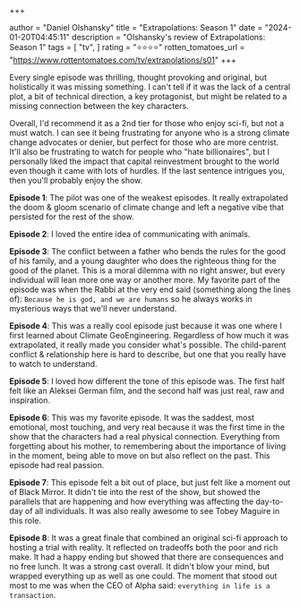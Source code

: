 +++

author = "Daniel Olshansky"
title = "Extrapolations: Season 1"
date = "2024-01-20T04:45:11"
description = "Olshansky's review of Extrapolations: Season 1"
tags = [
    "tv",
]
rating = "⭐⭐⭐⭐"
rotten_tomatoes_url = "https://www.rottentomatoes.com/tv/extrapolations/s01"
+++

Every single episode was thrilling, thought provoking and original, but holistically
it was missing something. I can't tell if it was the lack of a central plot, a bit
of technical direction, a key protagonist, but might be related to a missing connection
between the key characters.

Overall, I'd recommend it as a 2nd tier for those who enjoy sci-fi, but not a must watch.
I can see it being frustrating for anyone who is a strong climate change advocates
or denier, but perfect for those who are more centrist. It'll also be frustrating to watch
for people who "hate billionaires", but I personally liked the impact that capital
reinvestment brought to the world even though it came with lots of hurdles. If the
last sentence intrigues you, then you'll probably enjoy the show.

**Episode 1**: The pilot was one of the weakest episodes. It really extrapolated
the doom & gloom scenario of climate change and left a negative vibe that persisted
for the rest of the show.

**Episode 2**: I loved the entire idea of communicating with animals.

**Episode 3**: The conflict between a father who bends the rules for the good of
his family, and a young daughter who does the righteous thing for the good of
the planet. This is a moral dilemma with no right answer, but every individual
will lean more one way or another more. My favorite part of the episode was when
the Rabbi at the very end said (something along the lines of): `Because he is god,
and we are humans` so he always works in mysterious ways that we'll never understand.

**Episode 4**: This was a really cool episode just because it was one where I first
learned about Climate GeoEngineering. Regardless of how much it was extrapolated,
it really made you consider what's possible. The child-parent conflict & relationship
here is hard to describe, but one that you really have to watch to understand.

**Episode 5**: I loved how different the tone of this episode was. The first
half felt like an Aleksei German film, and the second half was just real, raw
and inspiration.

**Episode 6**: This was my favorite episode. It was the saddest, most emotional,
most touching, and very real because it was the first time in the show that the
characters had a real physical connection. Everything from forgetting about his
mother, to remembering about the importance of living in the moment, being able
to move on but also reflect on the past. This episode had real passion.

**Episode 7**: This episode felt a bit out of place, but just felt like a moment
out of Black Mirror. It didn't tie into the rest of the show, but showed the parallels
that are happening and how everything was affecting the day-to-day of all individuals.
It was also really awesome to see Tobey Maguire in this role.

**Episode 8**: It was a great finale that combined an original sci-fi approach
to hosting a trial with reality. It reflected on tradeoffs both the poor and
rich make. It had a happy ending but showed that there are consequences and
no free lunch. It was a strong cast overall. It didn't blow your mind, but wrapped
everything up as well as one could. The moment that stood out most to me was
when the CEO of Alpha said: `everything in life is a transaction`.

